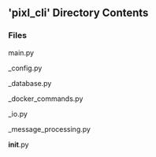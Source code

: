 ## 'pixl_cli' Directory Contents

### Files

main.py

_config.py

_database.py

_docker_commands.py

_io.py

_message_processing.py

__init__.py

